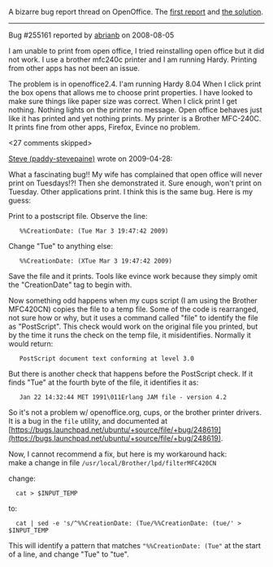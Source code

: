 A bizarre bug report thread on OpenOffice.  The [first report](https://bugs.launchpad.net/ubuntu/+source/cupsys/+bug/255161/) and [the solution](https://bugs.launchpad.net/ubuntu/+source/cupsys/+bug/255161/comments/28).

---

Bug #255161 reported by [abrianb](https://launchpad.net/~abrianb2003) on 2008-08-05

I am unable to print from open office, I tried reinstalling open office but it did not work. I use a brother mfc240c printer and I am running Hardy. Printing from other apps has not been an issue.

The problem is in openoffice2.4. I'am running Hardy 8.04 When I click print the box opens that allows me to choose print properties. I have looked to make sure things like paper size was correct. When I click print I get nothing. Nothing lights on the printer no message. Open office behaves just like it has printed and yet nothing prints. My printer is a Brother MFC-240C. It prints fine from other apps, Firefox, Evince no problem.

<27 comments skipped>

[Steve (paddy-stevepaine)](https://launchpad.net/~paddy-stevepaine) wrote on 2009-04-28:

What a fascinating bug!! My wife has complained that open office will never print on Tuesdays!?! Then she demonstrated it. Sure enough, won't print on Tuesday. Other applications print. I think this is the same bug. Here is my guess:

Print to a postscript file. Observe the line:  

```
   %%CreationDate: (Tue Mar 3 19:47:42 2009)
```

Change "Tue" to anything else:  

```
   %%CreationDate: (XTue Mar 3 19:47:42 2009)
```

Save the file and it prints. Tools like evince work because they simply omit the "CreationDate" tag to begin with.

Now something odd happens when my cups script (I am using the Brother MFC420CN) copies the file to a temp file. Some of the code is rearranged, not sure how or why, but it uses a command called "file" to identify the file as "PostScript". This check would work on the original file you printed, but by the time it runs the check on the temp file, it misidentifies. Normally it would return:

```
   PostScript document text conforming at level 3.0
```

But there is another check that happens before the PostScript check. If it finds "Tue" at the fourth byte of the file, it identifies it as:

```
   Jan 22 14:32:44 MET 1991\011Erlang JAM file - version 4.2
```

So it's not a problem w/ openoffice.org, cups, or the brother printer drivers. It is a bug in the `file` utility, and documented at [https://bugs.launchpad.net/ubuntu/+source/file/+bug/248619](https://bugs.launchpad.net/ubuntu/+source/file/+bug/248619).

Now, I cannot recommend a fix, but here is my workaround hack:  
make a change in file `/usr/local/Brother/lpd/filterMFC420CN`

change:  

```
  cat > $INPUT_TEMP
```

to:  

```
  cat | sed -e 's/^%%CreationDate: (Tue/%%CreationDate: (tue/' > $INPUT_TEMP
```

This will identify a pattern that matches `"%%CreationDate: (Tue"` at the start of a line, and change "Tue" to "tue".
